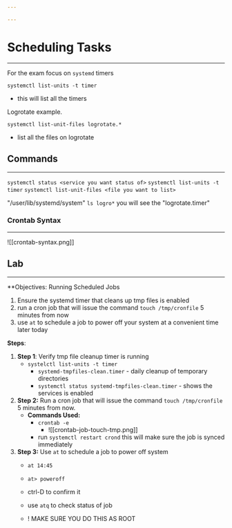 ```yaml
---

---
```

# Scheduling Tasks
--- 


For the exam focus on `systemd` timers

`systemctl list-units -t timer`
- this will list all the timers

Logrotate example.

`systemctl list-unit-files logrotate.*`
 - list all the files on logrotate
## Commands
---

`systemctl status <service you want status of>`
`systemctl list-units -t timer`
`systemctl list-unit-files <file you want to list>`


"/user/lib/systemd/system" `ls logro*` you will see the "logrotate.timer"

### Crontab Syntax
--- 
![[crontab-syntax.png]]

## Lab 
---
**Objectives: Running Scheduled Jobs
1. Ensure the systemd timer that cleans up tmp files is enabled
2. run a cron job that will issue the command `touch /tmp/cronfile` 5 minutes from now
3. use `at` to schedule a job to power off your system at a convenient time later today

**Steps**:
1. **Step 1**: Verify tmp file cleanup timer is running
	- `systelctl list-units -t timer` 
		- `systemd-tmpfiles-clean.timer` - daily cleanup of temporary directories
		- `systemctl status systemd-tmpfiles-clean.timer` - shows the services is enabled
2. **Step 2:** Run a cron job that will issue the command `touch /tmp/cronfile` 5 minutes from now.
	- **Commands Used:** 
		- `crontab -e`
			- ![[crontab-job-touch-tmp.png]]
		- run `systemctl restart crond` this will make sure the job is synced immediately
3. **Step 3:** Use `at` to schedule a job to power off system
	- `at 14:45`
	- `at> poweroff`
	- ctrl-D to confirm it 
	- use `atq` to check status of job
	
	- ! MAKE SURE YOU DO THIS AS ROOT 